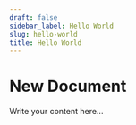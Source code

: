 ```yaml
---
draft: false
sidebar_label: Hello World
slug: hello-world
title: Hello World
---
```





# New Document

Write your content here...